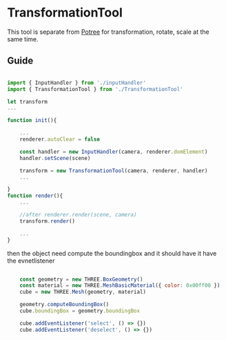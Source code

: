 # TransformationTool

This tool is separate from [Potree](http://potree.org) for transformation, rotate, scale at the same time.

## Guide

```Javascript

import { InputHandler } from './inputHandler'
import { TransformationTool } from './TransformationTool'

let transform
...

function init(){

    ...
    renderer.autoClear = false

    const handler = new InputHandler(camera, renderer.domElement)
    handler.setScene(scene)

    transform = new TransformationTool(camera, renderer, handler)
    ...

}
function render(){
    ...

    //after renderer.render(scene, camera)
    transform.render()

    ...
}

```

then the object need compute the boundingbox and it should have it have the evnetlistener

```Javascript

    const geometry = new THREE.BoxGeometry()
    const material = new THREE.MeshBasicMaterial({ color: 0x00ff00 })
    cube = new THREE.Mesh(geometry, material)

    geometry.computeBoundingBox()
    cube.boundingBox = geometry.boundingBox

    cube.addEventListener('select', () => {})
    cube.addEventListener('deselect', () => {})
```
